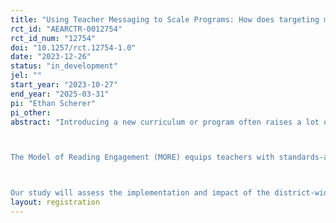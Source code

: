 ```yaml
---
title: "Using Teacher Messaging to Scale Programs: How does targeting messages improve teacher implementation and student comprehension"
rct_id: "AEARCTR-0012754"
rct_id_num: "12754"
doi: "10.1257/rct.12754-1.0"
date: "2023-12-26"
status: "in_development"
jel: ""
start_year: "2023-10-27"
end_year: "2025-03-31"
pi: "Ethan Scherer"
pi_other:
abstract: "Introducing a new curriculum or program often raises a lot of questions. Whether it is a new reading curriculum in New York City or tutoring programs throughout the country to accelerate student learning post-COVID, principals and teachers may resist uprooting old practices and procedures. Most individuals are skeptical of something new even if there is evidence supporting its effectiveness. Thus, there is a need to complement evidence-based solutions with rigorous and research-based policies and procedures to scale a solution within a district.      

The Model of Reading Engagement (MORE) equips teachers with standards-aligned and evidence-based tools – lessons, digital activities, and formative assessments of transfer – designed to boost students’ reading comprehension and literacy skills through science and social studies units. In addition, MORE supplies districts with a set of scaling tools to advance equitable access to MORE across the district. These tools focus on three levers of change involving (1) the Summer Leadership Institute (SLI) to train select district leaders and teachers, (2) a district-wide communication and implementation plan developed by district learning communities, and (3) MORE Teacher Innovators (TIs) to implement MORE principles outside of the lesson time, which collectively help build district capacity and buy-in at multiple levels of the system. During the school year the MORE team also provides professional learning and support to suggest adjustments to the communication plan, as needed, and provide feedback to TIs on adaptations.  

Our study will assess the implementation and impact of the district-wide communication element of the of the scaling strategy. We will randomize the timing of messages sent to teacher and analyze secondary aggregate classroom data to assess implementation and impact based upon the content of the messages. While these principles that support the tools were developed with the MORE program in mind, many of these strategies could be applied in other contexts."
layout: registration
---
```


